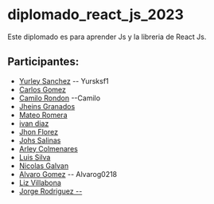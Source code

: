 # diplomado_react_js_2023

Este diplomado es para aprender Js y la libreria de React Js.

## Participantes:

- [Yurley Sanchez](https://github.com/Yursksf1) -- Yursksf1
- [Carlos Gomez](https://github.com/cgomez2305)
- [Camilo Rondon](https://github.com/CamiloRondonDev) --Camilo
- [Jheins Granados](https://github.com/jheins7)
- [Mateo Romera](https://github.com/gmateo404)
- [ivan diaz](https://github.com/ivandiaz1998)
- [Jhon Florez](https://github.com/JhonFlorez17)
- [Johs Salinas](https://github.com/johssalinas) 
- [Arley Colmenares](https://github.com/arleyortiz10)
- [Luis Silva](https://github.com/silpos)
- [Nicolas Galvan](https://github.com/NicoGalvan)
- [Alvaro Gomez](https://github.com/Alvarog0218) -- Alvarog0218
- [Liz Villabona](https://github.com/lizvillabona)
- [Jorge Rodriguez --](https://github.com/Jarcoder)
